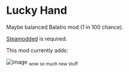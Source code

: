 # Lucky Hand
Maybe balanced Balatro mod (1 in 100 chance).

[Steamodded](https://github.com/Steamopollys/Steamodded/archive/refs/heads/main.zip) is required.

This mod currently adds:

![image](https://github.com/user-attachments/assets/8d317e92-0e9a-4580-b1c8-1cb24116388b)
<sub>wow so much new stuff<sub>
